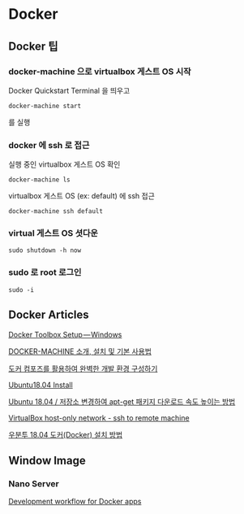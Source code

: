 # Docker

## Docker 팁

### docker-machine 으로 virtualbox 게스트 OS 시작
Docker Quickstart Terminal 을 띄우고
```
docker-machine start
```
를 실행

### docker 에 ssh 로 접근

실행 중인 virtualbox 게스트 OS 확인
```
docker-machine ls
```

virtualbox 게스트 OS (ex: default) 에 ssh 접근
```
docker-machine ssh default
```

### virtual 게스트 OS 셧다운
```
sudo shutdown -h now
```

### sudo 로 root 로그인
```
sudo -i
```

## Docker Articles
[Docker Toolbox Setup — Windows](https://rominirani.com/docker-toolbox-setup-windows-4d65c3f691eb)

[DOCKER-MACHINE 소개, 설치 및 기본 사용법](https://seulcode.tistory.com/241)

[도커 컴포즈를 활용하여 완벽한 개발 환경 구성하기](https://www.44bits.io/ko/post/almost-perfect-development-environment-with-docker-and-docker-compose)

[Ubuntu18.04 Install](https://dico.me/server/articles/235)

[Ubuntu 18.04 / 저장소 변경하여 apt-get 패키지 다운로드 속도 높이는 방법](https://www.manualfactory.net/10525)

[VirtualBox host-only network - ssh to remote machine](https://code-maven.com/virtualbox-host-only-network-ssh-to-remote-machine)

[우분투 18.04 도커(Docker) 설치 방법](https://blog.cosmosfarm.com/archives/248/%EC%9A%B0%EB%B6%84%ED%88%AC-18-04-%EB%8F%84%EC%BB%A4-docker-%EC%84%A4%EC%B9%98-%EB%B0%A9%EB%B2%95/)

## Window Image

### Nano Server

[Development workflow for Docker apps](https://github.com/dotnet/docs/blob/master/docs/standard/microservices-architecture/docker-application-development-process/docker-app-development-workflow.md)
